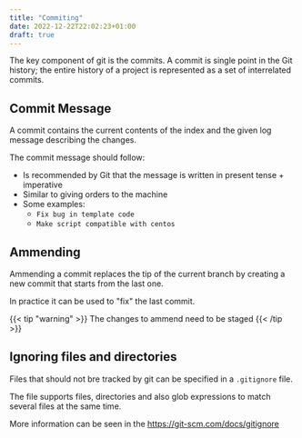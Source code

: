 ```yaml
---
title: "Commiting"
date: 2022-12-22T22:02:23+01:00
draft: true
---
```


The key component of git is the commits. A commit is single point in the Git history; the entire history of a project is represented as a set of interrelated commits.

## Commit Message

A commit contains the current contents of the index and the given log message describing the changes.

The commit message should follow:
- Is recommended by Git that the message is written in present tense + imperative
- Similar to giving orders to the machine
- Some examples:
    - `Fix bug in template code`
    - `Make script compatible with centos`

## Ammending

Ammending a commit replaces the tip of the current branch by creating a new commit that starts from the last one.

In practice it can be used to "fix" the last commit. 

{{< tip "warning" >}}
The changes to ammend need to be staged
{{< /tip >}}

## Ignoring files and directories

Files that should not bre tracked by git can be specified in a `.gitignore` file. 

The file supports files, directories and also glob expressions to match several files at the same time.

More information can be seen in the https://git-scm.com/docs/gitignore
